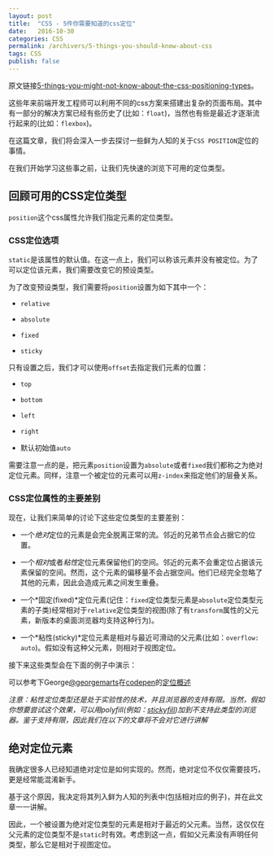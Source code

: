 ```yaml
---
layout: post
title:  "CSS - 5件你需要知道的css定位"
date:   2016-10-30
categories: CSS
permalink: /archivers/5-things-you-should-know-about-css
tags: CSS
publish: false
---
```


原文链接[5-things-you-might-not-know-about-the-css-positioning-types](https://scotch.io/bar-talk/5-things-you-might-not-know-about-the-css-positioning-types)。

这些年来前端开发工程师可以利用不同的css方案来搭建出复杂的页面布局。其中有一部分的解决方案已经有些历史了(比如：```float```)，当然也有些是最近才逐渐流行起来的(比如：```flexbox```)。

在这篇文章，我们将会深入一步去探讨一些鲜为人知的关于```CSS POSITION```定位的事情。

在我们开始学习这些事之前，让我们先快速的浏览下可用的定位类型。

## 回顾可用的CSS定位类型

```position```这个css属性允许我们指定元素的定位类型。

### CSS定位选项

```static```是该属性的默认值。在这一点上，我们可以称该元素并没有被定位。为了可以定位该元素，我们需要改变它的预设类型。

为了改变预设类型，我们需要将```position```设置为如下其中一个：

- ```relative```

- ```absolute```

- ```fixed```

- ```sticky```

只有设置之后，我们才可以使用```offset```去指定我们元素的位置：

- ```top```

- ```bottom```

- ```left```

- ```right```

- 默认初始值```auto```

需要注意一点的是，把元素```position```设置为```absolute```或者```fixed```我们都称之为绝对定位元素。同样，注意一个被定位的元素可以用```z-index```来指定他们的层叠关系。

### CSS定位属性的主要差别

现在，让我们来简单的讨论下这些定位类型的主要差别：

- 一个*绝对*定位的元素是会完全脱离正常的流。邻近的兄弟节点会占据它的位置。

- 一个*相对*或者*粘性*定位元素保留他们的空间。邻近的元素不会重定位占据该元素保留的空间。然而，这个元素的偏移量不会占据空间。他们已经完全忽略了其他的元素，因此会造成元素之间发生重叠。

- 一个*固定(fixed)*定位元素(记住：```fixed```定位类型元素是```absolute```定位类型元素的子类)经常相对于```relative```定位类型的视图(除了有```transform```属性的父元素，新版本的桌面浏览器均支持这种行为)。

- 一个*粘性(sticky)*定位元素是相对与最近可滑动的父元素(比如：```overflow: auto```)。假如没有这种父元素，则相对于视图定位。

接下来这些类型会在下面的例子中演示：

可以参考下George[@georgemarts](http://codepen.io/georgemarts)在[codepen](http://codepen.io/)的[定位概述](http://codepen.io/georgemarts/pen/qOqNgm/)

*注意：粘性定位类型还是处于实验性的技术，并且浏览器的支持有限。当然，假如你想要尝试这个效果，可以用polyfill(例如：[stickyfill](https://github.com/wilddeer/stickyfill))加到不支持此类型的浏览器。鉴于支持有限，因此我们在以下的文章将不会对它进行讲解*

## 绝对定位元素

我确定很多人已经知道绝对定位是如何实现的。然而，绝对定位不仅仅需要技巧，更是经常能混淆新手。

基于这个原因，我决定将其列入鲜为人知的列表中(包括相对应的例子)，并在此文章一一讲解。

因此，一个被设置为绝对定位类型的元素是相对于最近的父元素。当然，这仅仅在父元素的定位类型不是```static```时有效。考虑到这一点，假如父元素没有声明任何类型，那么它是相对于视图定位。

